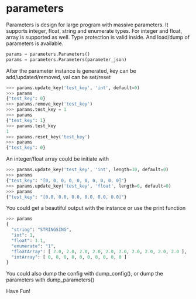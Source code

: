 # parameters
Parameters is design for large program with massive parameters. It supports integer, float, string and enumerate types. For integer and float, array is supported as well. Type protection is valid inside. And load/dump of parameters is available. 

```python
params = parameters.Parameters()
params = parameters.Parameters(parameter_json)
```
After the parameter instance is generated, key can be add/updated/removed, val can be set/reset
```python
>>> params.update_key('test_key', 'int', default=0)
>>> params
{"test_key": 0}
>>> params.remove_key('test_key')
>>> params.test_key = 1
>>> params
{"test_key": 1}
>>> params.test_key
1
>>> params.reset_key('test_key')
>>> params
{"test_key": 0}
```

An integer/float array could be initiate with
```python
>>> params.update_key('test_key', 'int', length=10, default=0)
>>> params
{"test_key": "[0, 0, 0, 0, 0, 0, 0, 0, 0, 0]"}
>>> params.update_key('test_key', 'float', length=6, default=0)
>>> params
{"test_key": "[0.0, 0.0, 0.0, 0.0, 0.0, 0.0]"}
```

You could get a beautiful output with the instance or use the print function
```python
>>> params
{
  "string": "STRINGSING",
  "int": 1,
  "float": 1.1,
  "enumerate": "1",
  "floatArray": [ 2.0, 2.0, 2.0, 2.0, 2.0, 2.0, 2.0, 2.0, 2.0, 2.0 ],
  "intArray": [ 0, 0, 0, 0, 0, 0, 0, 0, 0, 0 ]
}
```

 You could also dump the config with dump_config(), or dump the parameters with dump_parameters()

Have Fun!
